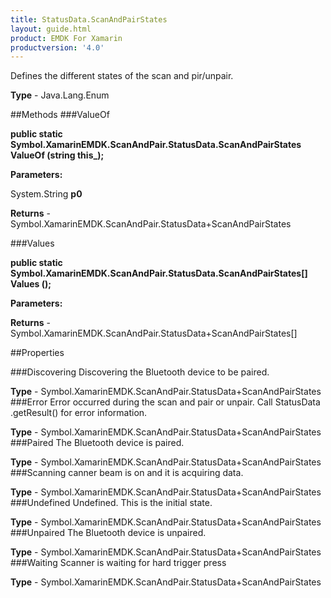 ```yaml
---
title: StatusData.ScanAndPairStates
layout: guide.html
product: EMDK For Xamarin 
productversion: '4.0' 
---
```

Defines the different states of the scan and pir/unpair.

**Type** - Java.Lang.Enum

##Methods
###ValueOf

**public static Symbol.XamarinEMDK.ScanAndPair.StatusData.ScanAndPairStates ValueOf (string this_);**


        

**Parameters:**

System.String **p0** 

**Returns** - Symbol.XamarinEMDK.ScanAndPair.StatusData+ScanAndPairStates

###Values

**public static Symbol.XamarinEMDK.ScanAndPair.StatusData.ScanAndPairStates[] Values ();**


        

**Parameters:**

**Returns** - Symbol.XamarinEMDK.ScanAndPair.StatusData+ScanAndPairStates[]

##Properties

###Discovering
Discovering the Bluetooth device to be paired.

**Type** - Symbol.XamarinEMDK.ScanAndPair.StatusData+ScanAndPairStates
###Error
Error occurred during the scan and pair or unpair. Call StatusData .getResult() for error information.

**Type** - Symbol.XamarinEMDK.ScanAndPair.StatusData+ScanAndPairStates
###Paired
The Bluetooth device is paired.

**Type** - Symbol.XamarinEMDK.ScanAndPair.StatusData+ScanAndPairStates
###Scanning
canner beam is on and it is acquiring data.

**Type** - Symbol.XamarinEMDK.ScanAndPair.StatusData+ScanAndPairStates
###Undefined
Undefined. This is the initial state.

**Type** - Symbol.XamarinEMDK.ScanAndPair.StatusData+ScanAndPairStates
###Unpaired
The Bluetooth device is unpaired.

**Type** - Symbol.XamarinEMDK.ScanAndPair.StatusData+ScanAndPairStates
###Waiting
Scanner is waiting for hard trigger press

**Type** - Symbol.XamarinEMDK.ScanAndPair.StatusData+ScanAndPairStates
